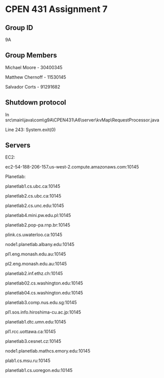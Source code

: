 # CPEN 431 Assignment 7

## Group ID

9A

## Group Members

Michael Moore - 30400345

Matthew Chernoff - 11530145

Salvador Corts - 91291682

## Shutdown protocol

In src\main\java\com\g9A\CPEN431\A6\server\kvMap\RequestProcessor.java

Line 243: System.exit(0)

## Servers

EC2: 

ec2-54-188-206-157.us-west-2.compute.amazonaws.com:10145


Planetlab:

planetlab1.cs.ubc.ca:10145

planetlab2.cs.ubc.ca:10145

planetlab2.cs.unc.edu:10145

planetlab4.mini.pw.edu.pl:10145

planetlab2.pop-pa.rnp.br:10145

plink.cs.uwaterloo.ca:10145

node1.planetlab.albany.edu:10145

pl1.eng.monash.edu.au:10145

pl2.eng.monash.edu.au:10145

planetlab2.inf.ethz.ch:10145

planetlab02.cs.washington.edu:10145

planetlab04.cs.washington.edu:10145

planetlab3.comp.nus.edu.sg:10145

pl1.sos.info.hiroshima-cu.ac.jp:10145

planetlab1.dtc.umn.edu:10145

pl1.rcc.uottawa.ca:10145

planetlab3.cesnet.cz:10145

node1.planetlab.mathcs.emory.edu:10145

plab1.cs.msu.ru:10145

planetlab1.cs.uoregon.edu:10145
